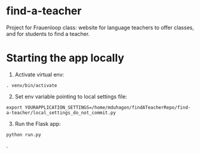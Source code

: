 # find-a-teacher
Project for Frauenloop class: website for language teachers to offer classes, and for students to find a teacher.

# Starting the app locally

1. Activate virtual env:

```
. venv/bin/activate
```

2. Set env variable pointing to local settings file:

```
export YOURAPPLICATION_SETTINGS=/home/mduhagon/findATeacherRepo/find-a-teacher/local_settings_do_not_commit.py
```

3. Run the Flask app:

```
python run.py
```
.
